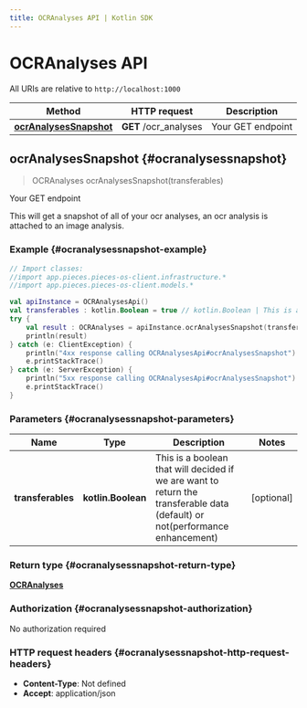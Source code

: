 ```yaml
---
title: OCRAnalyses API | Kotlin SDK
---
```


# OCRAnalyses API

All URIs are relative to `http://localhost:1000`

Method | HTTP request | Description
------------- | ------------- | -------------
[**ocrAnalysesSnapshot**](#ocranalysessnapshot) | **GET** /ocr_analyses | Your GET endpoint


## **ocrAnalysesSnapshot** {#ocranalysessnapshot}
> OCRAnalyses ocrAnalysesSnapshot(transferables)

Your GET endpoint

This will get a snapshot of all of your ocr analyses, an ocr analysis is attached to an image analysis.

### Example {#ocranalysessnapshot-example}
```kotlin
// Import classes:
//import app.pieces.pieces-os-client.infrastructure.*
//import app.pieces.pieces-os-client.models.*

val apiInstance = OCRAnalysesApi()
val transferables : kotlin.Boolean = true // kotlin.Boolean | This is a boolean that will decided if we are want to return the transferable data (default) or not(performance enhancement)
try {
    val result : OCRAnalyses = apiInstance.ocrAnalysesSnapshot(transferables)
    println(result)
} catch (e: ClientException) {
    println("4xx response calling OCRAnalysesApi#ocrAnalysesSnapshot")
    e.printStackTrace()
} catch (e: ServerException) {
    println("5xx response calling OCRAnalysesApi#ocrAnalysesSnapshot")
    e.printStackTrace()
}
```

### Parameters {#ocranalysessnapshot-parameters}

Name | Type | Description  | Notes
------------- | ------------- | ------------- | -------------
 **transferables** | **kotlin.Boolean**| This is a boolean that will decided if we are want to return the transferable data (default) or not(performance enhancement) | [optional]

### Return type {#ocranalysessnapshot-return-type}

[**OCRAnalyses**](../models/OCRAnalyses)

### Authorization {#ocranalysessnapshot-authorization}

No authorization required

### HTTP request headers {#ocranalysessnapshot-http-request-headers}

 - **Content-Type**: Not defined
 - **Accept**: application/json

